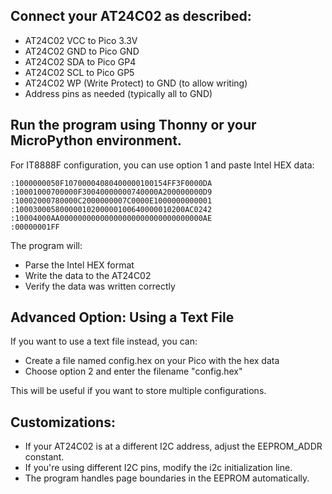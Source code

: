 ## Connect your AT24C02 as described:
- AT24C02 VCC to Pico 3.3V
- AT24C02 GND to Pico GND
- AT24C02 SDA to Pico GP4
- AT24C02 SCL to Pico GP5
- AT24C02 WP (Write Protect) to GND (to allow writing)
- Address pins as needed (typically all to GND)


## Run the program using Thonny or your MicroPython environment.
For IT8888F configuration, you can use option 1 and paste Intel HEX data:
```
:1000000050F10700004080400000100154FF3F0000DA
:10001000700000F30040000000740000A200000000D9
:10002000780000C2000000007C0000E1000000000001
:10003000580000010200000100640000010200AC0242
:10004000AA00000000000000000000000000000000AE
:00000001FF
```

The program will:
- Parse the Intel HEX format
- Write the data to the AT24C02
- Verify the data was written correctly

## Advanced Option: Using a Text File
If you want to use a text file instead, you can:
- Create a file named config.hex on your Pico with the hex data
- Choose option 2 and enter the filename "config.hex"

This will be useful if you want to store multiple configurations.

## Customizations:
- If your AT24C02 is at a different I2C address, adjust the EEPROM_ADDR constant.
- If you're using different I2C pins, modify the i2c initialization line.
- The program handles page boundaries in the EEPROM automatically.